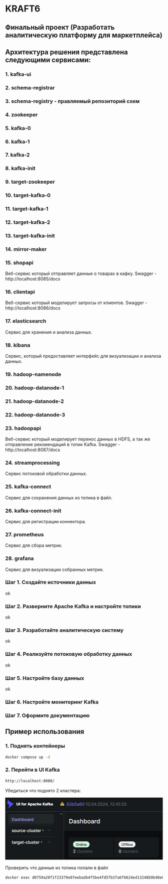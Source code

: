 # KRAFT6
## Финальный проект (Разработать аналитическую платформу для маркетплейса)

## Архитектура решения представлена следующими сервисами:
### 1. kafka-ui
### 2. schema-registrar
### 3. schema-registry - правляемый репозиторий схем
### 4. zookeeper
### 5. kafka-0
### 6. kafka-1
### 7. kafka-2
### 8. kafka-init
### 9. target-zookeeper
### 10. target-kafka-0
### 11. target-kafka-1
### 12. target-kafka-2
### 13. target-kafka-init
### 14. mirror-maker

### 15. shopapi
Веб-сервис который отправляет данные о товарах в кафку.
Swagger - http://localhost:8085/docs

### 16. clientapi
Веб-сервис который моделирует запросы от клиентов.
Swagger - http://localhost:8086/docs

### 17. elasticsearch
Сервис для хранения и анализа данных.

### 18. kibana
Сервис, который предоставляет интерфейс для визуализации и анализа данных.

### 19. hadoop-namenode

### 20. hadoop-datanode-1

### 21. hadoop-datanode-2

### 22. hadoop-datanode-3

### 23. hadoopapi
Веб-сервис который моделирует перенос данных в HDFS, а так же отправление рекомендаций в топик Kafka.
Swagger - http://localhost:8087/docs

### 24. streamprocessing
Сервис потоковой обработки данных.

### 25. kafka-connect
Сервис для сохранения данных из топика в файл.

### 26. kafka-connect-init
Сервис для регистрации коннектора.

### 27. prometheus
Сервис для сбора метрик.

### 28. grafana
Сервис для визуализации собранных метрик.

### Шаг 1. Создайте источники данных
ok

### Шаг 2. Разверните Apache Kafka и настройте топики
ok

### Шаг 3. Разработайте аналитическую систему
ok

### Шаг 4. Реализуйте потоковую обработку данных
ok

### Шаг 5. Настройте базу данных
ok

### Шаг 6. Настройте мониторинг Kafka


### Шаг 7. Оформите документацию


## Пример использования

### 1. Поднять контейнеры

```bash
docker compose up -d
```

### 2. Перейти в UI Kafka

```bash
http://localhost:8080/
```
Убедиться что поднято 2 кластера:

![alt text](resources/two_clusters.png)


Проверить что данные из топика попали в файл
```bash
docker exec d0759a20f1f23379e07eebadb4f5be4fd5fb3fa6f6624ed13248b9b40e81d3fe cat /home/appuser/products.out
```